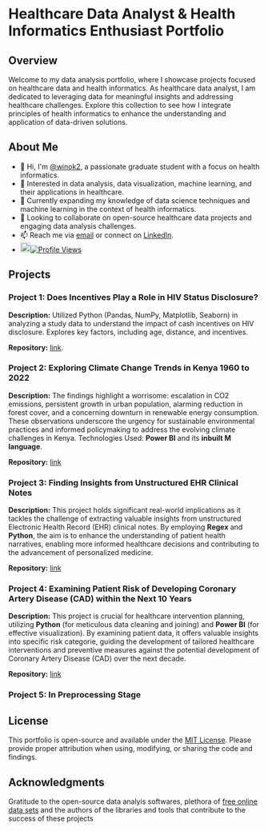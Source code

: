# Healthcare Data Analyst & Health Informatics Enthusiast Portfolio

## Overview

Welcome to my data analysis portfolio, where I showcase projects focused on healthcare data and health informatics. As healthcare data analyst, I am dedicated to leveraging data for meaningful insights and addressing healthcare challenges. Explore this collection to see how I integrate principles of health informatics to enhance the understanding and application of data-driven solutions.

## About Me

- 👋 Hi, I'm [@winok2](https://github.com/winok2), a passionate graduate student with a focus on health informatics.
- 👀 Interested in data analysis, data visualization, machine learning, and their applications in healthcare.
- 🌱 Currently expanding my knowledge of data science techniques and machine learning in the context of health informatics.
- 💞️ Looking to collaborate on open-source healthcare data projects and engaging data analysis challenges.
- 📫 Reach me via [email](kowino34@yahoo.com) or connect on [LinkedIn](https://www.linkedin.com/in/kennedyojowi).
- <img src="https://avatars.githubusercontent.com/u/137515971?v=4" width="20" height="20">[![Profile Views](https://komarev.com/ghpvc/?username=winok2&label=Profile+Views&color=001F3F&style=flat-square)](https://github.com/winok2)

## Projects

### Project 1: Does Incentives Play a Role in HIV Status Disclosure?

**Description:** 
Utilized Python (Pandas, NumPy, Matplotlib, Seaborn) in analyzing a study data to understand the impact of cash incentives on HIV disclosure. Explores key factors, including age, distance, and incentives.

**Repository:** [link](https://github.com/winok2/HIV-status-disclosure-analysis-and-prediction).

### Project 2: Exploring Climate Change Trends in Kenya 1960 to 2022

**Description:** 
The findings highlight a worrisome: escalation in CO2 emissions, persistent growth in urban population, alarming reduction in forest cover, and a concerning downturn in renewable energy consumption.
These observations underscore the urgency for sustainable environmental practices and informed policymaking to address the evolving climate challenges in Kenya. Technologies Used: **Power BI** and its **inbuilt M language**.

**Repository:** [link](https://github.com/winok2/Factors-contributing-to-Climate-Change-in-Kenya)

### Project 3: Finding Insights from Unstructured EHR Clinical Notes

**Description:**
This project holds significant real-world implications as it tackles the challenge of extracting valuable insights from unstructured Electronic Health Record (EHR) clinical notes. By employing **Regex** and **Python**, the aim is to enhance the understanding of patient health narratives, enabling more informed healthcare decisions and contributing to the advancement of personalized medicine.

**Repository:** [link](https://github.com/winok2/Making-Sense-Out-of-Unstructured-Patient-Data)

### Project 4: Examining Patient Risk of Developing Coronary Artery Disease (CAD) within the Next 10 Years

**Description:**
This project is crucial for healthcare intervention planning, utilizing **Python** (for meticulous data cleaning and joining) and **Power BI** (for effective visualization). By examining patient data, it offers valuable insights into specific risk categorie, guiding the development of tailored healthcare interventions and preventive measures against the potential development of Coronary Artery Disease (CAD) over the next decade.

**Repository:** [link](https://github.com/winok2/Coronary-Artery-Disease-Risk-Stratification)

### Project 5: In Preprocessing Stage

## License

This portfolio is open-source and available under the [MIT License](LICENSE). Please provide proper attribution when using, modifying, or sharing the code and findings.

## Acknowledgments
Gratitude to the open-source data analyis softwares, plethora of [free online data sets](https://www.kaggle.com/datasets) and the authors of the libraries and tools that contribute to the success of these projects
